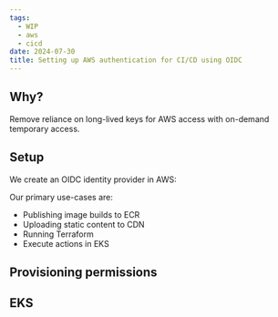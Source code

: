 ```yaml
---
tags:
  - WIP
  - aws
  - cicd
date: 2024-07-30
title: Setting up AWS authentication for CI/CD using OIDC
---
```


## Why?

Remove reliance on long-lived keys for AWS access with on-demand temporary access.

## Setup

We create an OIDC identity provider in AWS:

Our primary use-cases are:

- Publishing image builds to ECR
- Uploading static content to CDN
- Running Terraform
- Execute actions in EKS

## Provisioning permissions

## EKS
